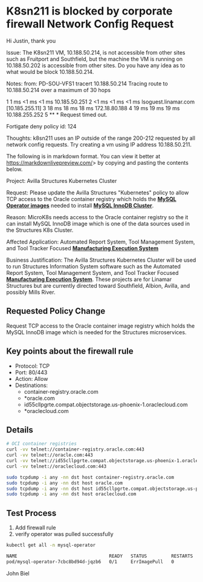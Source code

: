 # K8sn211 is blocked by corporate firewall Network Config Request

Hi Justin,
thank you

Issue: The K8sn211 VM, 10.188.50.214, is not accessible from other sites such as Fruitport and Southfield, but the machine the VM is running on 10.188.50.202 is accessible from other sites. Do you have any idea as to what would be block 10.188.50.214.

Notes:
from: PD-SOU-VFS1
tracert 10.188.50.214
Tracing route to 10.188.50.214 over a maximum of 30 hops

  1     1 ms    <1 ms    <1 ms  10.185.50.251
  2    <1 ms    <1 ms    <1 ms  lsoguest.linamar.com [10.185.255.11]
  3    18 ms    18 ms    18 ms  172.18.80.188
  4    19 ms    19 ms    19 ms  10.188.255.252
  5     **        *     Request timed out.

Fortigate deny policy id: 124

Thoughts: k8sn211 uses an IP outside of the range 200-212 requested by all network config requests. Try creating a vm using IP address 10.188.50.211.

The following is in markdown format. You can view it better at <https://markdownlivepreview.com/>> by copying and pasting the contents below.

Project: Avilla Structures Kubernetes Cluster

Request: Please update the Avilla Structures "Kubernetes" policy to allow TCP access to the Oracle container registry which holds the **[MySQL Operator images](https://dev.mysql.com/doc/mysql-operator/en/)** needed to install **[MySQL InnoDB Cluster](https://dev.mysql.com/doc/refman/8.4/en/mysql-innodb-cluster-introduction.html)**.

Reason: MicroK8s needs access to the Oracle container registry so the it can install MySQL InnoDB image which is one of the data sources used in the Structures K8s Cluster.

Affected Application: Automated Report System, Tool Management System, and Tool Tracker Focused **[Manufacturing Execution System](https://www.ibm.com/think/topics/mes-system)**

Business Justification: The Avilla Structures Kubernetes Cluster will be used to run Structures Information System software such as the Automated Report System, Tool Management System, and Tool Tracker Focused **[Manufacturing Execution System](https://www.ibm.com/think/topics/mes-system)**. These projects are for Linamar Structures but are currently directed toward Southfield, Albion, Avilla, and possibly Mills River.

## Requested Policy Change

Request TCP access to the Oracle container image registry which holds the MySQL InnoDB image which is needed for the Structures microservices.

## Key points about the firewall rule

- Protocol: TCP
- Port: 80/443
- Action: Allow
- Destinations:
  - container-registry.oracle.com
  - *oracle.com
  - id55cllpgrte.compat.objectstorage.us-phoenix-1.oraclecloud.com
  - *oraclecloud.com

## Details

```bash
# OCI container registries
curl -vv telnet://container-registry.oracle.com:443
curl -vv telnet://oracle.com:443
curl -vv telnet://id55cllpgrte.compat.objectstorage.us-phoenix-1.oraclecloud.com:443
curl -vv telnet://oraclecloud.com:443

sudo tcpdump -i any -nn dst host container-registry.oracle.com
sudo tcpdump -i any -nn dst host oracle.com
sudo tcpdump -i any -nn dst host id55cllpgrte.compat.objectstorage.us-phoenix-1.oraclecloud.com
sudo tcpdump -i any -nn dst host oraclecloud.com

```

## Test Process

1. Add firewall rule
2. verify operator was pulled successfully

```bash
kubectl get all -n mysql-operator

NAME                                  READY   STATUS         RESTARTS   AGE
pod/mysql-operator-7cbc8bd94d-jqzb6   0/1     ErrImagePull   0          45s
```

John Biel
